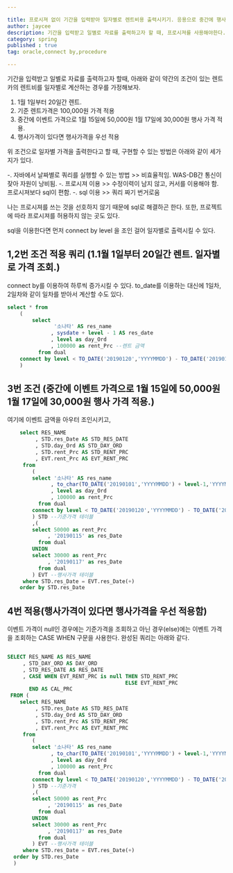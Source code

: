```yaml
---

title: 프로시져 없이 기간을 입력받아 일자별로 렌트비용 출력시키기. 응용으로 중간에 행사렌트비용 섞어서 출력하기.
author: jaycee
description: 기간을 입력받고 일별로 자료를 출력하고자 할 때, 프로시져를 사용해야한다. 커서 또한 써야 여러 레코드를 출력받을 수 있다. 이것을 프로시져를 쓰지않고 connect by를 이용하여 sql문만으로 처리할 수 있다. 그 방법을 알아보자.
category: spring
published : true
tag: oracle,connect by,procedure

---
```


기간을 입력받고 일별로 자료를 출력하고자 할때, 아래와 같이 약간의 조건이 있는 렌트카의 렌트비를 일자별로 계산하는 경우를 가정해보자.

1. 1월 1일부터 20일간 렌트.
2. 기준 렌트가격은 100,000원 가격 적용
3. 중간에 이벤트 가격으로 1월 15일에 50,000원 1월 17일에 30,000원 행사 가격 적용.
4. 행사가격이 있다면 행사가격을 우선 적용

위 조건으로 일자별 가격을 출력한다고 할 때, 구현할 수 있는 방법은 아래와 같이 세가지가 있다.

-. 자바에서 날짜별로 쿼리를 실행할 수 있는 방법 >> 비효율적임. WAS-DB간 통신이 잦아 자원이 낭비됨.
-. 프로시져 이용 >> 수정이력이 남지 않고, 커서를 이용해야 함. 프로시져보다 sql이 편함.
-. sql 이용 >> 쿼리 짜기 번거로움

나는 프로시져를 쓰는 것을 선호하지 않기 때문에 sql로 해결하곤 한다. 또한, 프로젝트에 따라 프로시져를 허용하지 않는 곳도 있다.

sql을 이용한다면 먼저 connect by level 을 조인 걸어 일자별로 출력시킬 수 있다.

## 1,2번 조건 적용 쿼리 (1.1월 1일부터 20일간 렌트. 일자별로 가격 조회.)
connect by를 이용하여 하루씩 증가시킬 수 있다. to_date를 이용하는 대신에 1일차, 2일차와 같이 일차를 받아서 계산할 수도 있다.
``` sql
select * from 
	(
        select 
               '소나타' AS res_name
              , sysdate + level - 1 AS res_date
    	      , level as day_Ord
    	      , 100000 as rent_Prc --렌트 금액 
          from dual
    connect by level < TO_DATE('20190120','YYYYMMDD') - TO_DATE('20190101','YYYYMMDD')
	)
```

## 3번 조건 (중간에 이벤트 가격으로 1월 15일에 50,000원 1월 17일에 30,000원 행사 가격 적용.)
여기에 이벤트 금액을 아우터 조인시키고,
``` sql
	select RES_NAME
	     , STD.res_Date AS STD_RES_DATE
	     , STD.day_Ord AS STD_DAY_ORD
	     , STD.rent_Prc AS STD_RENT_PRC
	     , EVT.rent_Prc AS EVT_RENT_PRC
	 from 
		(
		select '소나타' AS res_name
		      , to_char(TO_DATE('20190101','YYYYMMDD') + level-1,'YYYYMMDD') AS res_Date
		      , level as day_Ord
		      , 100000 as rent_Prc
		  from dual
		connect by level < TO_DATE('20190120','YYYYMMDD') - TO_DATE('20190101','YYYYMMDD')
		) STD --기준가격 테이블
		,(
		select 50000 as rent_Prc
		     , '20190115' as res_Date
		  from dual
        UNION
		select 30000 as rent_Prc
		     , '20190117' as res_Date
		  from dual
		) EVT --행사가격 테이블
	 where STD.res_Date = EVT.res_Date(+)
	order by STD.res_Date
```


## 4번 적용(행사가격이 있다면 행사가격을 우선 적용함)
이벤트 가격이 null인 경우에는 기준가격을 조회하고 아닌 경우(else)에는 이벤트 가격을 조회하는 CASE WHEN 구문을 사용한다.
완성된 쿼리는 아래와 같다.
``` sql

SELECT RES_NAME AS RES_NAME
     , STD_DAY_ORD AS DAY_ORD
     , STD_RES_DATE AS RES_DATE
     , CASE WHEN EVT_RENT_PRC is null THEN STD_RENT_PRC
                                      ELSE EVT_RENT_PRC
       END AS CAL_PRC
 FROM (	
	select RES_NAME
	     , STD.res_Date AS STD_RES_DATE
	     , STD.day_Ord AS STD_DAY_ORD
	     , STD.rent_Prc AS STD_RENT_PRC
	     , EVT.rent_Prc AS EVT_RENT_PRC
	 from 
		(
		select '소나타' AS res_name
		      , to_char(TO_DATE('20190101','YYYYMMDD') + level-1,'YYYYMMDD') AS res_Date
		      , level as day_Ord
		      , 100000 as rent_Prc
		  from dual
		connect by level < TO_DATE('20190120','YYYYMMDD') - TO_DATE('20190101','YYYYMMDD')
		) STD --기준가격 
		,(
		select 50000 as rent_Prc
		     , '20190115' as res_Date
		  from dual
		UNION
		select 30000 as rent_Prc
		     , '20190117' as res_Date
		  from dual
		) EVT --행사가격 테이블
	 where STD.res_Date = EVT.res_Date(+)
  order by STD.res_Date
  )
  
```
